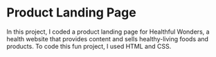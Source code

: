 # Product Landing Page
In this project, I coded a product landing page for Healthful Wonders, a health website that provides content and sells healthy-living foods and products. To code this fun project, I used HTML and CSS.
